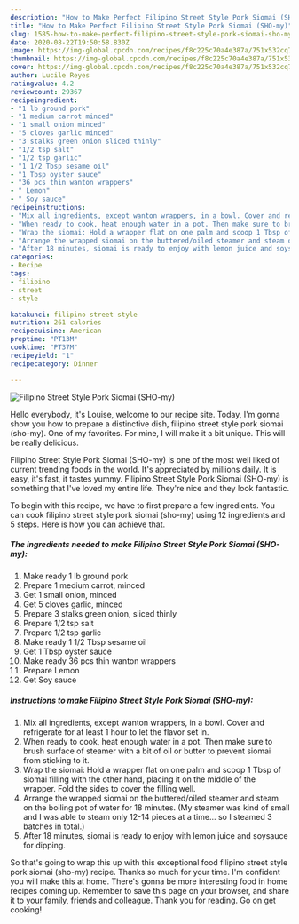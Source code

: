 ```yaml
---
description: "How to Make Perfect Filipino Street Style Pork Siomai (SHO-my)"
title: "How to Make Perfect Filipino Street Style Pork Siomai (SHO-my)"
slug: 1585-how-to-make-perfect-filipino-street-style-pork-siomai-sho-my
date: 2020-08-22T19:50:58.830Z
image: https://img-global.cpcdn.com/recipes/f8c225c70a4e387a/751x532cq70/filipino-street-style-pork-siomai-sho-my-recipe-main-photo.jpg
thumbnail: https://img-global.cpcdn.com/recipes/f8c225c70a4e387a/751x532cq70/filipino-street-style-pork-siomai-sho-my-recipe-main-photo.jpg
cover: https://img-global.cpcdn.com/recipes/f8c225c70a4e387a/751x532cq70/filipino-street-style-pork-siomai-sho-my-recipe-main-photo.jpg
author: Lucile Reyes
ratingvalue: 4.2
reviewcount: 29367
recipeingredient:
- "1 lb ground pork"
- "1 medium carrot minced"
- "1 small onion minced"
- "5 cloves garlic minced"
- "3 stalks green onion sliced thinly"
- "1/2 tsp salt"
- "1/2 tsp garlic"
- "1 1/2 Tbsp sesame oil"
- "1 Tbsp oyster sauce"
- "36 pcs thin wanton wrappers"
- " Lemon"
- " Soy sauce"
recipeinstructions:
- "Mix all ingredients, except wanton wrappers, in a bowl. Cover and refrigerate for at least 1 hour to let the flavor set in."
- "When ready to cook, heat enough water in a pot. Then make sure to brush surface of steamer with a bit of oil or butter to prevent siomai from sticking to it."
- "Wrap the siomai: Hold a wrapper flat on one palm and scoop 1 Tbsp of siomai filling with the other hand, placing it on the middle of the wrapper. Fold the sides to cover the filling well."
- "Arrange the wrapped siomai on the buttered/oiled steamer and steam on the boiling pot of water for 18 minutes. (My steamer was kind of small and I was able to steam only 12-14 pieces at a time... so I steamed 3 batches in total.)"
- "After 18 minutes, siomai is ready to enjoy with lemon juice and soysauce for dipping."
categories:
- Recipe
tags:
- filipino
- street
- style

katakunci: filipino street style 
nutrition: 261 calories
recipecuisine: American
preptime: "PT13M"
cooktime: "PT37M"
recipeyield: "1"
recipecategory: Dinner

---
```



![Filipino Street Style Pork Siomai (SHO-my)](https://img-global.cpcdn.com/recipes/f8c225c70a4e387a/751x532cq70/filipino-street-style-pork-siomai-sho-my-recipe-main-photo.jpg)

Hello everybody, it's Louise, welcome to our recipe site. Today, I'm gonna show you how to prepare a distinctive dish, filipino street style pork siomai (sho-my). One of my favorites. For mine, I will make it a bit unique. This will be really delicious.



Filipino Street Style Pork Siomai (SHO-my) is one of the most well liked of current trending foods in the world. It's appreciated by millions daily. It is easy, it's fast, it tastes yummy. Filipino Street Style Pork Siomai (SHO-my) is something that I've loved my entire life. They're nice and they look fantastic.


To begin with this recipe, we have to first prepare a few ingredients. You can cook filipino street style pork siomai (sho-my) using 12 ingredients and 5 steps. Here is how you can achieve that.

<!--inarticleads1-->

##### The ingredients needed to make Filipino Street Style Pork Siomai (SHO-my):

1. Make ready 1 lb ground pork
1. Prepare 1 medium carrot, minced
1. Get 1 small onion, minced
1. Get 5 cloves garlic, minced
1. Prepare 3 stalks green onion, sliced thinly
1. Prepare 1/2 tsp salt
1. Prepare 1/2 tsp garlic
1. Make ready 1 1/2 Tbsp sesame oil
1. Get 1 Tbsp oyster sauce
1. Make ready 36 pcs thin wanton wrappers
1. Prepare  Lemon
1. Get  Soy sauce




<!--inarticleads2-->

##### Instructions to make Filipino Street Style Pork Siomai (SHO-my):

1. Mix all ingredients, except wanton wrappers, in a bowl. Cover and refrigerate for at least 1 hour to let the flavor set in.
1. When ready to cook, heat enough water in a pot. Then make sure to brush surface of steamer with a bit of oil or butter to prevent siomai from sticking to it.
1. Wrap the siomai: Hold a wrapper flat on one palm and scoop 1 Tbsp of siomai filling with the other hand, placing it on the middle of the wrapper. Fold the sides to cover the filling well.
1. Arrange the wrapped siomai on the buttered/oiled steamer and steam on the boiling pot of water for 18 minutes. (My steamer was kind of small and I was able to steam only 12-14 pieces at a time... so I steamed 3 batches in total.)
1. After 18 minutes, siomai is ready to enjoy with lemon juice and soysauce for dipping.




So that's going to wrap this up with this exceptional food filipino street style pork siomai (sho-my) recipe. Thanks so much for your time. I'm confident you will make this at home. There's gonna be more interesting food in home recipes coming up. Remember to save this page on your browser, and share it to your family, friends and colleague. Thank you for reading. Go on get cooking!
